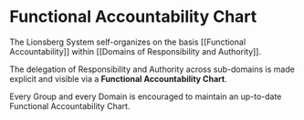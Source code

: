 # Functional Accountability Chart

The Lionsberg System self-organizes on the basis [[Functional Accountability]] within [[Domains of Responsibility and Authority]]. 

The delegation of Responsibility and Authority across sub-domains is made explicit and visible via a **Functional Accountability Chart**. 

Every Group and every Domain is encouraged to maintain an up-to-date Functional Accountability Chart. 